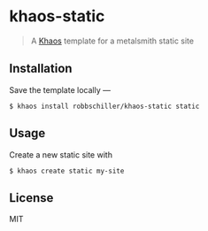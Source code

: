 # khaos-static
> A [Khaos](https://github.com/segmentio/khaos) template for a metalsmith static site

## Installation

Save the template locally —

```
$ khaos install robbschiller/khaos-static static
```

## Usage

Create a new static site with

```
$ khaos create static my-site
```

## License

MIT
